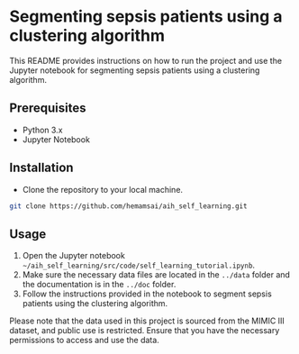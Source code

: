 # Segmenting sepsis patients using a clustering algorithm

This README provides instructions on how to run the project and use the Jupyter notebook for segmenting sepsis patients using a clustering algorithm.

## Prerequisites
- Python 3.x
- Jupyter Notebook

## Installation
- Clone the repository to your local machine.

```bash
git clone https://github.com/hemamsai/aih_self_learning.git
```

## Usage
1. Open the Jupyter notebook `~/aih_self_learning/src/code/self_learning_tutorial.ipynb`.
2. Make sure the necessary data files are located in the `../data` folder and the documentation is in the `../doc` folder.
3. Follow the instructions provided in the notebook to segment sepsis patients using the clustering algorithm.

Please note that the data used in this project is sourced from the MIMIC III dataset, and public use is restricted. Ensure that you have the necessary permissions to access and use the data.
